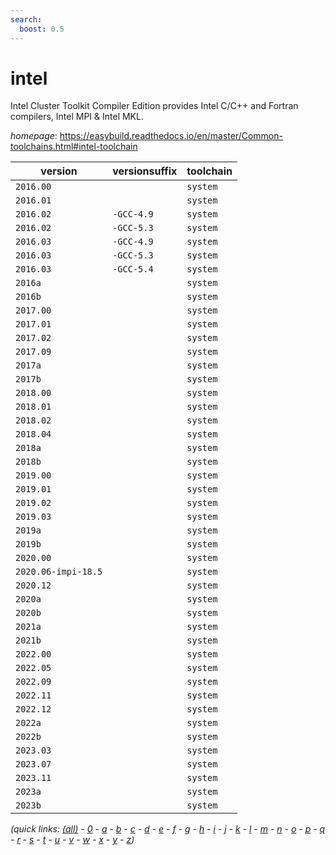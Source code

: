 ```yaml
---
search:
  boost: 0.5
---
```

# intel

Intel Cluster Toolkit Compiler Edition provides Intel C/C++ and Fortran compilers, Intel MPI &  Intel MKL.

*homepage*: <https://easybuild.readthedocs.io/en/master/Common-toolchains.html#intel-toolchain>

version | versionsuffix | toolchain
--------|---------------|----------
``2016.00`` |  | ``system``
``2016.01`` |  | ``system``
``2016.02`` | ``-GCC-4.9`` | ``system``
``2016.02`` | ``-GCC-5.3`` | ``system``
``2016.03`` | ``-GCC-4.9`` | ``system``
``2016.03`` | ``-GCC-5.3`` | ``system``
``2016.03`` | ``-GCC-5.4`` | ``system``
``2016a`` |  | ``system``
``2016b`` |  | ``system``
``2017.00`` |  | ``system``
``2017.01`` |  | ``system``
``2017.02`` |  | ``system``
``2017.09`` |  | ``system``
``2017a`` |  | ``system``
``2017b`` |  | ``system``
``2018.00`` |  | ``system``
``2018.01`` |  | ``system``
``2018.02`` |  | ``system``
``2018.04`` |  | ``system``
``2018a`` |  | ``system``
``2018b`` |  | ``system``
``2019.00`` |  | ``system``
``2019.01`` |  | ``system``
``2019.02`` |  | ``system``
``2019.03`` |  | ``system``
``2019a`` |  | ``system``
``2019b`` |  | ``system``
``2020.00`` |  | ``system``
``2020.06-impi-18.5`` |  | ``system``
``2020.12`` |  | ``system``
``2020a`` |  | ``system``
``2020b`` |  | ``system``
``2021a`` |  | ``system``
``2021b`` |  | ``system``
``2022.00`` |  | ``system``
``2022.05`` |  | ``system``
``2022.09`` |  | ``system``
``2022.11`` |  | ``system``
``2022.12`` |  | ``system``
``2022a`` |  | ``system``
``2022b`` |  | ``system``
``2023.03`` |  | ``system``
``2023.07`` |  | ``system``
``2023.11`` |  | ``system``
``2023a`` |  | ``system``
``2023b`` |  | ``system``


*(quick links: [(all)](../index.md) - [0](../0/index.md) - [a](../a/index.md) - [b](../b/index.md) - [c](../c/index.md) - [d](../d/index.md) - [e](../e/index.md) - [f](../f/index.md) - [g](../g/index.md) - [h](../h/index.md) - [i](../i/index.md) - [j](../j/index.md) - [k](../k/index.md) - [l](../l/index.md) - [m](../m/index.md) - [n](../n/index.md) - [o](../o/index.md) - [p](../p/index.md) - [q](../q/index.md) - [r](../r/index.md) - [s](../s/index.md) - [t](../t/index.md) - [u](../u/index.md) - [v](../v/index.md) - [w](../w/index.md) - [x](../x/index.md) - [y](../y/index.md) - [z](../z/index.md))*

